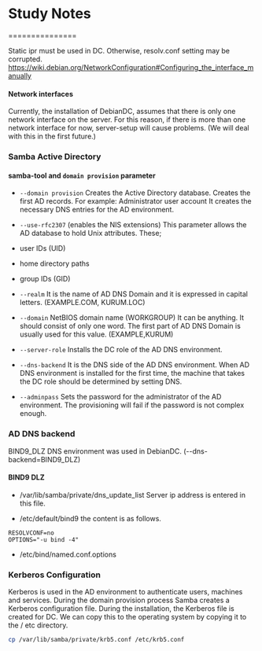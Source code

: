 # Study Notes
===============

Static ipr must be used in DC. Otherwise, resolv.conf setting may be corrupted.<br>
https://wiki.debian.org/NetworkConfiguration#Configuring_the_interface_manually

#### Network interfaces
Currently, the installation of DebianDC, assumes that there is only one network interface on the server.
For this reason, if there is more than one network interface for now, server-setup will cause problems.
(We will deal with this in the first future.)

### Samba Active Directory

#### samba-tool and `domain provision` parameter

- `--domain provision`
Creates the Active Directory database.
Creates the first AD records. For example: Administrator user account
It creates the necessary DNS entries for the AD environment.

- `--use-rfc2307` (enables the NIS extensions)
This parameter allows the AD database to hold Unix attributes.
These;
- user IDs (UID)
- home directory paths
- group IDs (GID)

- `--realm`
It is the name of AD DNS Domain and it is expressed in capital letters. (EXAMPLE.COM, KURUM.LOC)

- `--domain`
NetBIOS domain name (WORKGROUP)
It can be anything. It should consist of only one word.
The first part of AD DNS Domain is usually used for this value. (EXAMPLE,KURUM)

- `--server-role`
Installs the DC role of the AD DNS environment.

- `--dns-backend`
It is the DNS side of the AD DNS environment.
When AD DNS environment is installed for the first time, the machine that takes the DC role should be determined by setting DNS.

- `--adminpass`
Sets the password for the administrator of the AD environment.
The provisioning will fail if the password is not complex enough.

### AD DNS backend
BIND9_DLZ DNS environment was used in DebianDC. (--dns-backend=BIND9_DLZ)

#### BIND9 DLZ
- /var/lib/samba/private/dns_update_list
Server ip address is entered in this file.

- /etc/default/bind9
the content is as follows.
```
RESOLVCONF=no
OPTIONS="-u bind -4"
```
- /etc/bind/named.conf.options

### Kerberos Configuration
Kerberos is used in the AD environment to authenticate users, machines and services.
During the domain provision process Samba creates a Kerberos configuration file.
During the installation, the Kerberos file is created for DC.
We can copy this to the operating system by copying it to the / etc directory.
```bash
cp /var/lib/samba/private/krb5.conf /etc/krb5.conf
```
